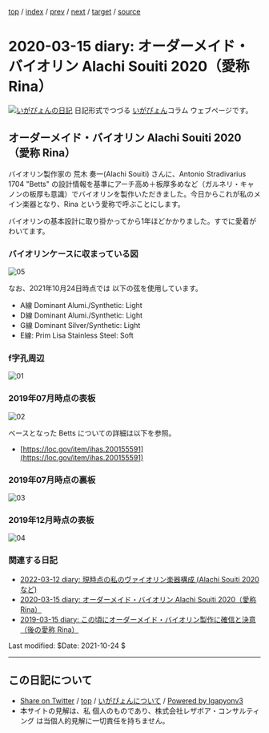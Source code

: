 [top](../index.html) 
 / [index](index.html) 
 / [prev](ig200102.html) 
 / [next](ig200426.html) 
 / [target](https://www.igapyon.jp/igapyon/diary/2020/ig200315.html) 
 / [source](https://github.com/igapyon/diary/blob/master/2020/ig200315.src.md) 

2020-03-15 diary: オーダーメイド・バイオリン Alachi Souiti 2020（愛称 Rina）
=====================================================================================================
[![いがぴょんの日記](https://www.igapyon.jp/igapyon/diary/images/iga200306s.jpg "いがぴょん")](https://www.igapyon.jp/igapyon/diary/memo/memoigapyon.html) 日記形式でつづる [いがぴょん](https://www.igapyon.jp/igapyon/diary/memo/memoigapyon.html)コラム ウェブページです。

## オーダーメイド・バイオリン Alachi Souiti 2020（愛称 Rina）

バイオリン製作家の 荒木 奏一(Alachi Souiti) さんに、Antonio Stradivarius 1704 "Betts" の設計情報を基準にアーチ高め＋板厚多めなど（ガルネリ・キャノンの板厚も意識）でバイオリンを製作いただきました。今日からこれが私のメイン楽器となり、Rina という愛称で呼ぶことにします。

バイオリンの基本設計に取り掛かってから1年ほどかかりました。すでに愛着がわいてます。

### バイオリンケースに収まっている図

![05](https://www.igapyon.jp/igapyon/diary/images/2019/20190315e.jpg)

なお、2021年10月24日時点では 以下の弦を使用しています。

* A線  Dominant Alumi./Synthetic: Light
* D線  Dominant Alumi./Synthetic: Light
* G線  Dominant Silver/Synthetic: Light
* E線: Prim Lisa Stainless Steel: Soft

### f字孔周辺

![01](https://www.igapyon.jp/igapyon/diary/images/2019/20190315a.jpg)

### 2019年07月時点の表板

![02](https://www.igapyon.jp/igapyon/diary/images/2019/20190315b.jpg)

ベースとなった Betts についての詳細は以下を参照。

* [https://loc.gov/item/ihas.200155591](https://loc.gov/item/ihas.200155591)

### 2019年07月時点の裏板

![03](https://www.igapyon.jp/igapyon/diary/images/2019/20190315c.jpg)

### 2019年12月時点の表板

![04](https://www.igapyon.jp/igapyon/diary/images/2019/20190315d.jpg)

### 関連する日記

- [2022-03-12 diary: 現時点の私のヴァイオリン楽器構成 (Alachi Souiti 2020 など)](https://www.igapyon.jp/igapyon/diary/2022/ig220312.html)
- [2020-03-15 diary: オーダーメイド・バイオリン Alachi Souiti 2020（愛称 Rina）](https://www.igapyon.jp/igapyon/diary/2020/ig200315.html)
- [2019-03-15 diary: この頃にオーダーメイド・バイオリン製作に確信と決意（後の愛称 Rina）](https://www.igapyon.jp/igapyon/diary/2019/ig190315.html)

Last modified: $Date: 2021-10-24 $


----------------------------------------------------------------------------------------------------

## この日記について

* [Share on Twitter](https://twitter.com/intent/tweet?hashtags=igapyon%2Cdiary%2C%E3%81%84%E3%81%8C%E3%81%B4%E3%82%87%E3%82%93&text=%E3%82%AA%E3%83%BC%E3%83%80%E3%83%BC%E3%83%A1%E3%82%A4%E3%83%89%E3%83%BB%E3%83%90%E3%82%A4%E3%82%AA%E3%83%AA%E3%83%B3+Alachi+Souiti+2020%EF%BC%88%E6%84%9B%E7%A7%B0+Rina%EF%BC%89&url=https%3A%2F%2Fwww.igapyon.jp%2Figapyon%2Fdiary%2F2020%2Fig200315.html) / [top](../index.html) / [いがぴょんについて](https://www.igapyon.jp/igapyon/diary/memo/memoigapyon.html) / [Powered by Igapyonv3](https://github.com/igapyon/igapyonv3)
* 本サイトの見解は、私 個人のものであり、株式会社レザボア・コンサルティング は当個人的見解に一切責任を持ちません。 
